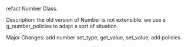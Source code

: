refact Number Class.

Description:
the old version of Number is not extensible. we use a g_number_policies to adapt
a sort of situation.

Major Changes:
add number set_type, get_value, set_value, add policies.
